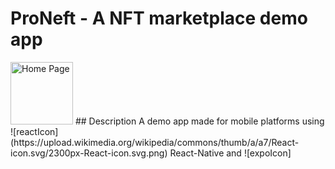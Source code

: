 # ProNeft - A NFT marketplace demo app
<img src="https://i.imgur.com/Ox7oC33.png" alt="Home Page" width="100px" height="100px"/>
## Description
A demo app made for mobile platforms using ![reactIcon](https://upload.wikimedia.org/wikipedia/commons/thumb/a/a7/React-icon.svg/2300px-React-icon.svg.png) React-Native and 
![expoIcon]
